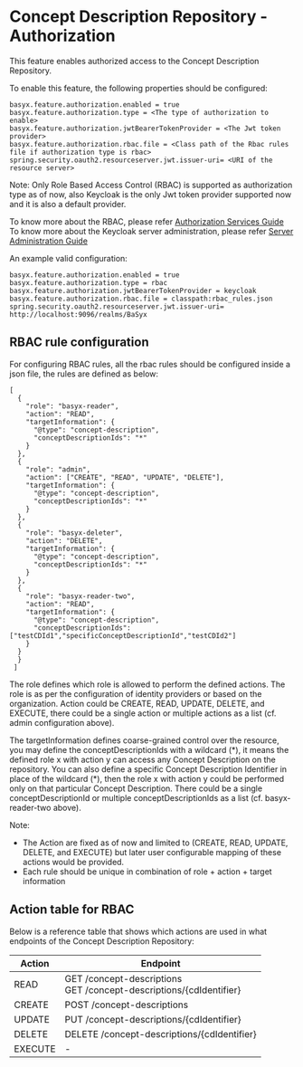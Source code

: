 # Concept Description Repository - Authorization
This feature enables authorized access to the Concept Description Repository.

To enable this feature, the following properties should be configured:

```
basyx.feature.authorization.enabled = true
basyx.feature.authorization.type = <The type of authorization to enable>
basyx.feature.authorization.jwtBearerTokenProvider = <The Jwt token provider>
basyx.feature.authorization.rbac.file = <Class path of the Rbac rules file if authorization type is rbac>
spring.security.oauth2.resourceserver.jwt.issuer-uri= <URI of the resource server>
```

Note: Only Role Based Access Control (RBAC) is supported as authorization type as of now, also Keycloak is the only Jwt token provider supported now and it is also a default provider. 

To know more about the RBAC, please refer [Authorization Services Guide](https://www.keycloak.org/docs/latest/authorization_services/index.html)
To know more about the Keycloak server administration, please refer [Server Administration Guide](https://www.keycloak.org/docs/latest/server_admin/#keycloak-features-and-concepts)

An example valid configuration:

```
basyx.feature.authorization.enabled = true
basyx.feature.authorization.type = rbac
basyx.feature.authorization.jwtBearerTokenProvider = keycloak
basyx.feature.authorization.rbac.file = classpath:rbac_rules.json
spring.security.oauth2.resourceserver.jwt.issuer-uri= http://localhost:9096/realms/BaSyx
```

## RBAC rule configuration

For configuring RBAC rules, all the rbac rules should be configured inside a json file, the rules are defined as below:

```
[
  {
    "role": "basyx-reader",
    "action": "READ",
    "targetInformation": {
      "@type": "concept-description",
      "conceptDescriptionIds": "*"
    }
  },
  {
    "role": "admin",
    "action": ["CREATE", "READ", "UPDATE", "DELETE"],
    "targetInformation": {
      "@type": "concept-description",
      "conceptDescriptionIds": "*"
    }
  },
  {
    "role": "basyx-deleter",
    "action": "DELETE",
    "targetInformation": {
      "@type": "concept-description",
      "conceptDescriptionIds": "*"
    }
  },
  {
    "role": "basyx-reader-two",
    "action": "READ",
    "targetInformation": {
      "@type": "concept-description",
      "conceptDescriptionIds": ["testCDId1","specificConceptDescriptionId","testCDId2"]
    }
  }
  }
 ]
```

The role defines which role is allowed to perform the defined actions. The role is as per the configuration of identity providers or based on the organization. Action could be CREATE, READ, UPDATE, DELETE, and EXECUTE, there could be a single action or multiple actions as a list (cf. admin configuration above).

The targetInformation defines coarse-grained control over the resource, you may define the conceptDescriptionIds with a wildcard (\*), it means the defined role x with action y can access any Concept Description on the repository. You can also define a specific Concept Description Identifier in place of the wildcard (\*), then the role x with action y could be performed only on that particular Concept Description.
There could be a single conceptDescriptionId or multiple conceptDescriptionIds as a list (cf. basyx-reader-two above).

Note: 
* The Action are fixed as of now and limited to (CREATE, READ, UPDATE, DELETE, and EXECUTE) but later user configurable mapping of these actions would be provided.
* Each rule should be unique in combination of role + action + target information

## Action table for RBAC

Below is a reference table that shows which actions are used in what endpoints of the Concept Description Repository:

| Action  | Endpoint                                                                                                                                                                                                            |
|---------|---------------------------------------------------------------------------------------------------------------------------------------------------------------------------------------------------------------------|
| READ    | GET /concept-descriptions <br /> GET /concept-descriptions/{cdIdentifier} |
| CREATE  | POST /concept-descriptions <br />                                                                                                                                                                                                 |
| UPDATE  | PUT /concept-descriptions/{cdIdentifier} |
| DELETE  | DELETE /concept-descriptions/{cdIdentifier}  |
| EXECUTE | -                                                                                                                                                                                                                   |

